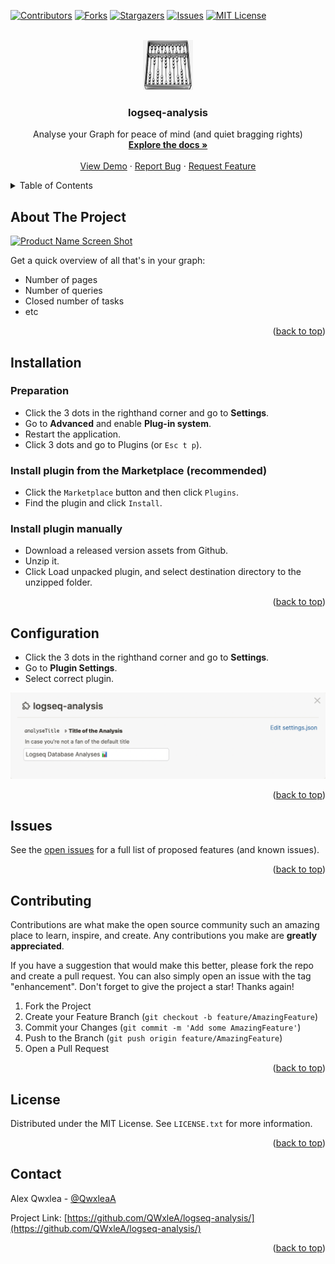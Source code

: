<div id="top"></div>
<!--
*** Thanks for checking out the logseq-analysis. If you have a suggestion
*** that would make this better, please fork the repo and create a pull request
*** or simply open an issue with the tag "enhancement".
*** Don't forget to give the project a star!
*** Thanks again! Now go create something AMAZING! :D
-->



<!-- PROJECT SHIELDS -->
<!--
*** I'm using markdown "reference style" links for readability.
*** Reference links are enclosed in brackets [ ] instead of parentheses ( ).
*** See the bottom of this document for the declaration of the reference variables
*** for contributors-url, forks-url, etc. This is an optional, concise syntax you may use.
*** https://www.markdownguide.org/basic-syntax/#reference-style-links
-->
[![Contributors][contributors-shield]][contributors-url]
[![Forks][forks-shield]][forks-url]
[![Stargazers][stars-shield]][stars-url]
[![Issues][issues-shield]][issues-url]
[![MIT License][license-shield]][license-url]


<!-- PROJECT LOGO -->
<br />
<div align="center">
  <a href="https://github.com/QWxleA/logseq-analysis">
    <img src="./images/icon.png" alt="Logo" width="80" height="80">
  </a>

  <h3 align="center">logseq-analysis</h3>

  <p align="center">
    Analyse your Graph for peace of mind (and quiet bragging rights)
    <br />
    <a href="https://github.com/QWxleA/logseq-analysis"><strong>Explore the docs »</strong></a>
    <br />
    <br />
    <a href="https://github.com/QWxleA/logseq-analysis">View Demo</a>
    ·
    <a href="https://github.com/QWxleA/logseq-analysis/issues">Report Bug</a>
    ·
    <a href="https://github.com/QWxleA/logseq-analysis/issues">Request Feature</a>
  </p>
</div>



<!-- TABLE OF CONTENTS -->
<details>
  <summary>Table of Contents</summary>
  <ol>
    <li><a href="#about-the-project">About The Project</a></li>
    <li><a href="#installation">Installation</a></li>
    <li><a href="#configuration">Configuration</a></li>
    <li><a href="#issues">Issues</a></li>
    <li><a href="#contributing">Contributing</a></li>
    <li><a href="#license">License</a></li>
    <li><a href="#contact">Contact</a></li>
    <li><a href="#acknowledgments">Acknowledgments</a></li>
  </ol>
</details>


<!-- ABOUT THE PROJECT -->
## About The Project

[![Product Name Screen Shot][product-screenshot]](https://github.com/QWxleA/logseq-analysis/)


Get a quick overview of all that's in your graph:

- Number of pages
- Number of queries
- Closed number of tasks
- etc

<p align="right">(<a href="#top">back to top</a>)</p>


<!-- GETTING STARTED -->

## Installation

### Preparation

- Click the 3 dots in the righthand corner and go to **Settings**.
- Go to **Advanced** and enable **Plug-in system**.
- Restart the application.
- Click 3 dots and go to Plugins (or `Esc t p`).

### Install plugin from the Marketplace (recommended) 

- Click the `Marketplace` button and then click `Plugins`.
- Find the plugin and click `Install`.

### Install plugin manually

- Download a released version assets from Github.
- Unzip it.
- Click Load unpacked plugin, and select destination directory to the unzipped folder.



<p align="right">(<a href="#top">back to top</a>)</p>



<!-- Configuration -->
## Configuration

- Click the 3 dots in the righthand corner and go to **Settings**.
- Go to **Plugin Settings**.
- Select correct plugin.

[![Configuration screen][configuration-screenshot]](##configuration)

<p align="right">(<a href="#top">back to top</a>)</p>


## Issues

See the [open issues](https://github.com/QWxleA/logseq-analysis/issues) for a full list of proposed features (and known issues).

<p align="right">(<a href="#top">back to top</a>)</p>



<!-- CONTRIBUTING -->
## Contributing

Contributions are what make the open source community such an amazing place to learn, inspire, and create. Any contributions you make are **greatly appreciated**.

If you have a suggestion that would make this better, please fork the repo and create a pull request. You can also simply open an issue with the tag "enhancement".
Don't forget to give the project a star! Thanks again!

1. Fork the Project
2. Create your Feature Branch (`git checkout -b feature/AmazingFeature`)
3. Commit your Changes (`git commit -m 'Add some AmazingFeature'`)
4. Push to the Branch (`git push origin feature/AmazingFeature`)
5. Open a Pull Request

<p align="right">(<a href="#top">back to top</a>)</p>



<!-- LICENSE -->
## License

Distributed under the MIT License. See `LICENSE.txt` for more information.

<p align="right">(<a href="#top">back to top</a>)</p>



<!-- CONTACT -->
## Contact

Alex Qwxlea - [@QwxleaA](https://twitter.com/QwxleaA) 

Project Link: [https://github.com/QWxleA/logseq-analysis/](https://github.com/QWxleA/logseq-analysis/)

<p align="right">(<a href="#top">back to top</a>)</p>



<!-- MARKDOWN LINKS & IMAGES -->
<!-- https://www.markdownguide.org/basic-syntax/#reference-style-links -->
[contributors-shield]: https://img.shields.io/github/contributors/QWxleA/logseq-analysis.svg?style=for-the-badge
[contributors-url]: https://github.com/QWxleA/logseq-analysis/graphs/contributors
[forks-shield]: https://img.shields.io/github/forks/QWxleA/logseq-analysis.svg?style=for-the-badge
[forks-url]: https://github.com/QWxleA/logseq-analysis/network/members
[stars-shield]: https://img.shields.io/github/stars/QWxleA/logseq-analysis.svg?style=for-the-badge
[stars-url]: https://github.com/QWxleA/logseq-analysis/stargazers
[issues-shield]: https://img.shields.io/github/issues/QWxleA/logseq-analysis.svg?style=for-the-badge
[issues-url]: https://github.com/QWxleA/logseq-analysis/issues
[license-shield]: https://img.shields.io/github/license/QWxleA/logseq-analysis.svg?style=for-the-badge
[license-url]: https://github.com/QWxleA/logseq-analysis/blob/master/LICENSE.txt
[product-screenshot]: ./images/screenshot.gif
[configuration-screenshot]: ./images/configuration.png
